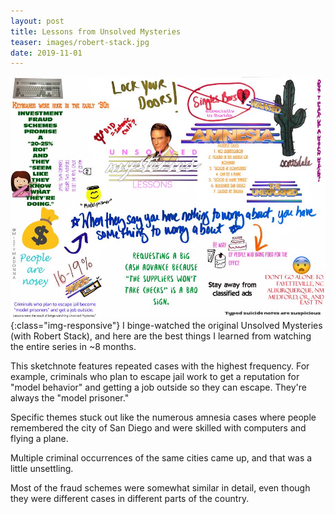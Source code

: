 ```yaml
---
layout: post
title: Lessons from Unsolved Mysteries
teaser: images/robert-stack.jpg
date: 2019-11-01
---
```

![lessons from unsolved mysteries sketchnote](/images/unsolved-mysteries-lessons.jpg){:class="img-responsive"}
I binge-watched the original Unsolved Mysteries (with Robert Stack), and here are the best things I learned from watching the entire series in ~8 months.

This sketchnote features repeated cases with the highest frequency. For example, criminals who plan to escape jail work to get a reputation for "model behavior" and getting a job outside so they can escape. They're always the "model prisoner."

Specific themes stuck out like the numerous amnesia cases where people remembered the city of San Diego and were skilled with computers and flying a plane.

Multiple criminal occurrences of the same cities came up, and that was a little unsettling.

Most of the fraud schemes were somewhat similar in detail, even though they were different cases in different parts of the country.
